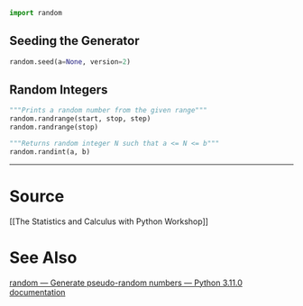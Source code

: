 ```python
import random
```

## Seeding the Generator
```python
random.seed(a=None, version=2)
```

## Random Integers
```python
"""Prints a random number from the given range"""
random.randrange(start, stop, step)
random.randrange(stop)

"""Returns random integer N such that a <= N <= b"""
random.randint(a, b)
```

---
# Source
[[The Statistics and Calculus with Python Workshop]]

# See Also
[random — Generate pseudo-random numbers — Python 3.11.0 documentation](https://docs.python.org/3/library/random.html)

